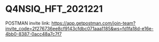 # Q4NSIQ_HFT_2021221
POSTMAN invite link: https://app.getpostman.com/join-team?invite_code=2f276736ee8cf9143cfdbc071aaa1185&ws=fd1fa18d-e16e-4bb0-8387-0acc48a7c7f7
